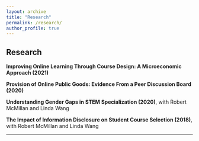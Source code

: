 ```yaml
---
layout: archive
title: "Research"
permalink: /research/
author_profile: true
---
```




Research 
---
**Improving Online Learning Through Course Design: A Microeconomic Approach (2021)**

**Provision of Online Public Goods: Evidence From a Peer Discussion Board (2020)**

**Understanding Gender Gaps in STEM Specialization (2020)**, with Robert McMillan and Linda Wang

**The Impact of Information Disclosure on Student Course Selection (2018)**, with Robert McMillan and Linda Wang

---




